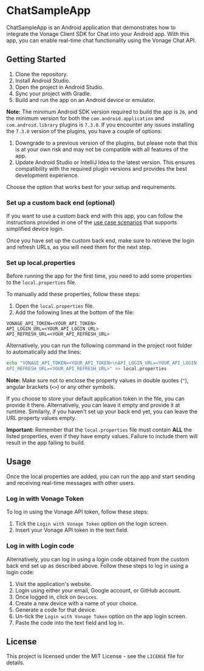 # ChatSampleApp

ChatSampleApp is an Android application that demonstrates how to integrate the Vonage Client SDK for Chat into your Android app. With this app, you can enable real-time chat functionality using the Vonage Chat API.

## Getting Started

1. Clone the repository.
2. Install Android Studio.
3. Open the project in Android Studio.
4. Sync your project with Gradle.
5. Build and run the app on an Android device or emulator.

**Note:** The minimum Android SDK version required to build the app is `26`, 
and the minimum version for both the `com.android.application` and `com.android.library` 
plugins is `7.3.0`. If you encounter any issues installing the `7.3.0` version of the plugins, you have a couple of options:

1. Downgrade to a previous version of the plugins, but please note that this is at your own risk and may not be compatible with all features of the app.
2. Update Android Studio or IntelliJ Idea to the latest version. This ensures compatibility with the required plugin versions and provides the best development experience.

Choose the option that works best for your setup and requirements.

<!-- We don't support Push Notifications for chat yet -->
<!-- ### Set up Push Notifications (optional)

To enable push notifications in the app, follow these steps:

1. Go to the Firebase Console and select your project.
2. Navigate to "Project Settings" and then to the "SDK setup and configuration" section.
3. Download the `google-services.json` file from there.
4. Copy the downloaded file and paste it into the 'app' directory of your project.
   - Keep the `google-services.json` file secure and not shared publicly.

If you want to proceed without push notification support:

1. Open the `build.gradle` file in the app directory.
2. Locate the `plugins` block.
3. Comment out the line `id 'com.google.gms.google-services'`.
   - **Note:** If you decide not to use push notifications and do not comment out the line, the app will not build. -->

### Set up a custom back end (optional)

If you want to use a custom back end with this app, you can follow the instructions provided in one of the [use case scenarios](../../README.md#usecases) that supports simplified device login.

Once you have set up the custom back end, make sure to retrieve the login and refresh URLs, as you will need them for the next step.

### Set up local.properties

Before running the app for the first time, you need to add some properties to the `local.properties` file.

To manually add these properties, follow these steps:

1. Open the `local.properties` file.
2. Add the following lines at the bottom of the file:
```
VONAGE_API_TOKEN=<YOUR_API_TOKEN>
API_LOGIN_URL=<YOUR_API_LOGIN_URL>
API_REFRESH_URL=<YOUR_API_REFRESH_URL>
```

Alternatively, you can run the following command in the project root folder to automatically add the lines:
```bash
echo "VONAGE_API_TOKEN=<YOUR_API_TOKEN>\nAPI_LOGIN_URL=<YOUR_API_LOGIN_URL>\n
API_REFRESH_URL=<YOUR_API_REFRESH_URL>" >> local.properties
```

**Note:** Make sure not to enclose the property values in double quotes (`"`), angular brackets (`<>`) or any other symbols.

If you choose to store your default application token in the file, you can provide it there. Alternatively, you can leave it empty and provide it at runtime. Similarly, if you haven't set up your back end yet, you can leave the URL property values empty.

**Important:** Remember that the `local.properties` file must contain **ALL** the listed properties, even if they have empty values. Failure to include them will result in the app failing to build.

## Usage

Once the local properties are added, you can run the app and start sending and receiving real-time messages with other users.

### Log in with Vonage Token
To log in using the Vonage API token, follow these steps:

1. Tick the `Login with Vonage Token` option on the login screen.
2. Insert your Vonage API token in the text field.

### Log in with Login code
Alternatively, you can log in using a login code obtained from the custom back end set up as described above.
Follow these steps to log in using a login code:

1. Visit the application's website.
2. Login using either your email, Google account, or GitHub account.
3. Once logged in, click on `Devices`.
4. Create a new device with a name of your choice.
5. Generate a code for that device.
6. Un-tick the `Login with Vonage Token` option on the app login screen.
7. Paste the code into the text field and log in.

## License

This project is licensed under the MIT License - see the `LICENSE` file for details.